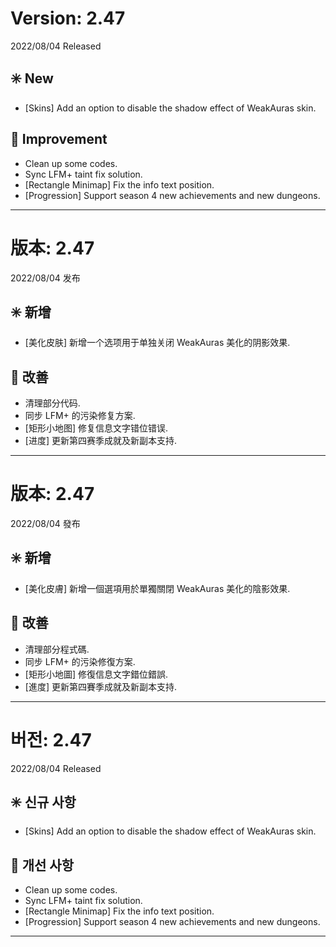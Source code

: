 # Version: 2.47
2022/08/04 Released
## ✳️ New
- [Skins] Add an option to disable the shadow effect of WeakAuras skin.
## 💪 Improvement
- Clean up some codes.
- Sync LFM+ taint fix solution.
- [Rectangle Minimap] Fix the info text position.
- [Progression] Support season 4 new achievements and new dungeons.

------
# 版本: 2.47
2022/08/04 发布
## ✳️ 新增
- [美化皮肤] 新增一个选项用于单独关闭 WeakAuras 美化的阴影效果.
## 💪 改善
- 清理部分代码.
- 同步 LFM+ 的污染修复方案.
- [矩形小地图] 修复信息文字错位错误.
- [进度] 更新第四赛季成就及新副本支持.

------
# 版本: 2.47
2022/08/04 發布
## ✳️ 新增
- [美化皮膚] 新增一個選項用於單獨關閉 WeakAuras 美化的陰影效果.
## 💪 改善
- 清理部分程式碼.
- 同步 LFM+ 的污染修復方案.
- [矩形小地圖] 修復信息文字錯位錯誤.
- [進度] 更新第四賽季成就及新副本支持.

------
# 버전: 2.47
2022/08/04 Released
## ✳️ 신규 사항
- [Skins] Add an option to disable the shadow effect of WeakAuras skin.
## 💪 개선 사항
- Clean up some codes.
- Sync LFM+ taint fix solution.
- [Rectangle Minimap] Fix the info text position.
- [Progression] Support season 4 new achievements and new dungeons.

------
